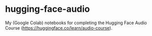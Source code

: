 # hugging-face-audio
My (Google Colab) notebooks for completing the Hugging Face Audio Course (https://huggingface.co/learn/audio-course).
